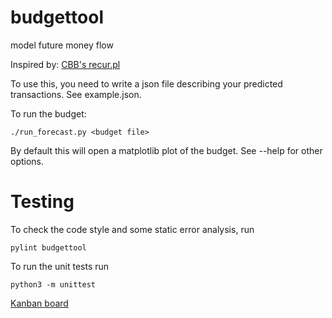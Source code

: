 # budgettool
model future money flow

Inspired by: [CBB's recur.pl](http://doc.gnu-darwin.org/cbb-man/cbb-man.html#SECTION00064000000000000000)

To use this, you need to write a json file describing your predicted
transactions. See example.json.

To run the budget:
```
./run_forecast.py <budget file>
```
By default this will open a matplotlib plot of the budget. See --help for other options.

# Testing
To check the code style and some static error analysis, run
```
pylint budgettool
```

To run the unit tests run
```
python3 -m unittest
```

[Kanban board](https://waffle.io/wildcomputations/budgettool)
